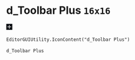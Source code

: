 # d_Toolbar Plus `16x16`
<img src="/img/d_Toolbar%20Plus.png" width=16 height=16>

``` CSharp
EditorGUIUtility.IconContent("d_Toolbar Plus")
```
```
d_Toolbar Plus
```
